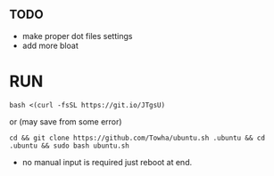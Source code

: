 ## TODO
+ make proper dot files settings 
+ add more bloat 

# RUN 
```
bash <(curl -fsSL https://git.io/JTgsU)
```
or (may save from some error)
```
cd && git clone https://github.com/Towha/ubuntu.sh .ubuntu && cd .ubuntu && sudo bash ubuntu.sh
```
+ no manual input is required just reboot at end.

